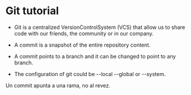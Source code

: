 # Git tutorial

- Git is a centralized VersionControlSystem (VCS) that allow us to share code with our friends, the community or in our company.

- A commit is a snapshot of the entire repository content.

- A commit points to a branch and it can be changed to point to any branch.

- The configuration of git could be --local --global or --system.

Un commit apunta a una rama, no al revez.
